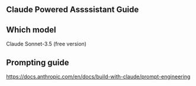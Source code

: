 ## Claude Powered Assssistant Guide

## Which model 

Claude Sonnet-3.5 (free version)

## Prompting guide
https://docs.anthropic.com/en/docs/build-with-claude/prompt-engineering


